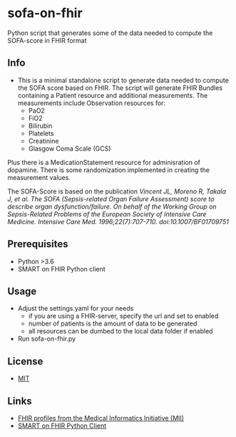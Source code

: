 # sofa-on-fhir

Python script that generates some of the data needed to compute the SOFA-score in FHIR format

## Info
* This is a minimal standalone script to generate data needed to compute the SOFA score based on FHIR. The script will generate FHIR Bundles containing a Patient resource and additional measurements. The measurements include Observation resources for:
    * PaO2
    * FiO2
    * Bilirubin
    * Platelets
    * Creatinine
    * Glasgow Coma Scale (GCS)

Plus there is a MedicationStatement resource for adminisration of dopamine. There is some randomization implemented in creating the measurement values.

The SOFA-Score is based on the publication *Vincent JL, Moreno R, Takala J, et al. The SOFA (Sepsis-related Organ Failure Assessment) score to describe organ dysfunction/failure. On behalf of the Working Group on Sepsis-Related Problems of the European Society of Intensive Care Medicine. Intensive Care Med. 1996;22(7):707-710. doi:10.1007/BF01709751*

## Prerequisites
* Python >3.6
* SMART on FHIR Python client

## Usage
* Adjust the settings.yaml for your needs
    * if you are using a FHIR-server, specify the url and set to enabled
    * number of patients is the amount of data to be generated
    * all resources can be dumbed to the local data folder if enabled
* Run sofa-on-fhir.py

## License
* [MIT](https://tldrlegal.com/license/mit-license)

## Links
* [FHIR profiles from the Medical Informatics Initiative (MII)](https://simplifier.net/organization/koordinationsstellemii)
* [SMART on FHIR Python Client](http://docs.smarthealthit.org/client-py/index.html)